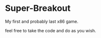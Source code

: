 # Super-Breakout
My first and probably last x86 game.

feel free to take the code and do as you wish.

